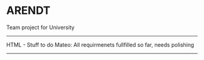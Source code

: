 # ARENDT
Team project for University


__________________________________________________________
HTML - Stuff to do 
Mateo: 
All requirmenets fullfilled so far, needs polishing
__________________________________________________________
